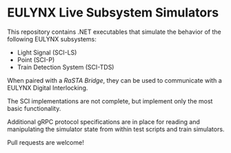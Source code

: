 # EULYNX Live Subsystem Simulators

This repository contains .NET executables that simulate the behavior of the following EULYNX subsystems:

 - Light Signal (SCI-LS)
 - Point (SCI-P)
 - Train Detection System (SCI-TDS)
 
When paired with a *RaSTA Bridge*, they can be used to communicate with a EULYNX Digital Interlocking.

The SCI implementations are not complete, but implement only the most basic functionality.

Additional gRPC protocol specifications are in place for reading and manipulating the simulator state from within test scripts and train simulators.

Pull requests are welcome!
